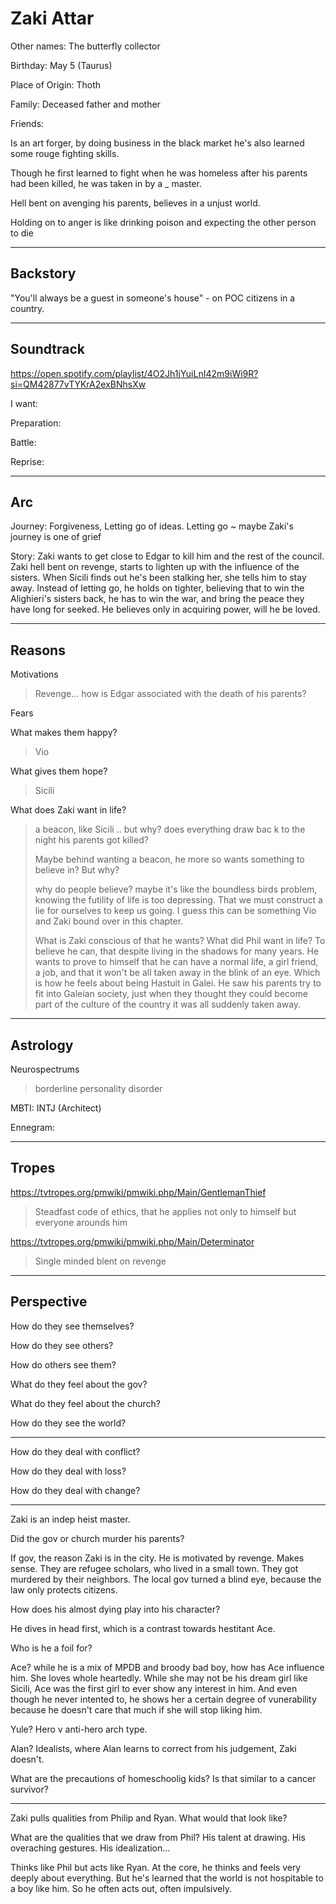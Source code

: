 # Zaki Attar

Other names: The butterfly collector

Birthday: May 5 (Taurus)

Place of Origin: Thoth

Family: Deceased father and mother

Friends:

Is an art forger, by doing business in the black market he's also learned some rouge fighting skills.

Though he first learned to fight when he was homeless after his parents had been killed, he was taken in by a _ master.  

Hell bent on avenging his parents, believes in a unjust world.

Holding on to anger is like drinking poison and expecting the other person to die

------

## Backstory

"You'll always be a guest in someone's house" - on POC citizens in a country.

---

## Soundtrack

https://open.spotify.com/playlist/4O2Jh1jYuiLnI42m9iWi9R?si=QM42877vTYKrA2exBNhsXw

I want: 

Preparation:

Battle:

Reprise:

---

## Arc

Journey: Forgiveness, Letting go of ideas. Letting go ~ maybe Zaki's journey is one of grief

Story: Zaki wants to get close to Edgar to kill him and the rest of the council. Zaki hell bent on revenge, starts to lighten up with the influence of the sisters. When Sicili finds out he's been stalking her, she tells him to stay away. Instead of letting go, he holds on tighter, believing that to win the Alighieri's sisters back, he has to win the war, and bring the peace they have long for seeked. He believes only in acquiring power, will he be loved.

------

## Reasons

Motivations

> Revenge... how is Edgar associated with the death of his parents?

Fears

> 

What makes them happy?

> Vio

What gives them hope?

> Sicili

What does Zaki want in life?

> a beacon, like Sicili .. but why? does everything draw bac k to the night his parents got killed?
>
> Maybe behind wanting a beacon, he more so wants something to believe in? But why?
>
> why do people believe? maybe it's like the boundless birds problem, knowing the futility of life is too depressing. That we must construct a lie for ourselves to keep us going. I guess this can be something Vio and Zaki bound over in this chapter. 
>
> What is Zaki conscious of that he wants? What did Phil want in life? To believe he can, that despite living in the shadows for many years. He wants to prove to himself that he can have a normal life, a girl friend, a job, and that it won't be all taken away in the blink of an eye. Which is how he feels about being Hastuit in Galei. He saw his parents try to fit into Galeian society, just when they thought they could become part of the culture of the country it was all suddenly taken away.
>
> 

------

## Astrology

Neurospectrums

> borderline personality disorder

MBTI: INTJ (Architect)

Ennegram: 

------

## Tropes

https://tvtropes.org/pmwiki/pmwiki.php/Main/GentlemanThief

> Steadfast code of ethics, that he applies not only to himself but everyone arounds him

https://tvtropes.org/pmwiki/pmwiki.php/Main/Determinator

> Single minded blent on revenge

------

## Perspective

How do they see themselves?

> 

How do they see others?

> 

How do others see them?

> 

What do they feel about the gov?

> 

What do they feel about the church?

> 

How do they see the world?

> 

------

How do they deal with conflict?

> 

How do they deal with loss?

> 

How do they deal with change?

> 



---

Zaki is an indep heist master.

Did the gov or church murder his parents?

If gov, the reason Zaki is in the city. He is motivated by revenge. Makes sense.
They are refugee scholars, who lived in a small town. They got murdered by their neighbors.
The local gov turned a blind eye, because the law only protects citizens.

How does his almost dying play into his character?

He dives in head first, which is a contrast towards hestitant Ace.

Who is he a foil for?

Ace? while he is a mix of MPDB and broody bad boy, how has Ace influence him. She loves whole heartedly. While she may not be his dream girl like Sicili, Ace was the first girl to ever show any interest in him. And even though he never intented to, he shows her a certain degree of vunerability because he doesn't care that much if she will stop liking him. 

Yule? Hero v anti-hero arch type.

Alan? Idealists, where Alan learns to correct from his judgement, Zaki doesn't.



What are the precautions of homeschoolig kids? Is that similar to a cancer survivor?

---

Zaki pulls qualities from Philip and Ryan. What would that look like?

What are the qualities that we draw from Phil? His talent at drawing. His overaching gestures. His idealization...

Thinks like Phil but acts like Ryan. At the core, he thinks and feels very deeply about everything. But he's learned that the world is not hospitable to a boy like him. So he often acts out, often impulsively. 

